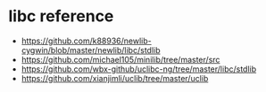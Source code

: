 # libc reference
* https://github.com/k88936/newlib-cygwin/blob/master/newlib/libc/stdlib
* https://github.com/michael105/minilib/tree/master/src
* https://github.com/wbx-github/uclibc-ng/tree/master/libc/stdlib
* https://github.com/xianjimli/uclib/tree/master/uclib